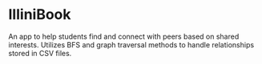 # IlliniBook
An app to help students find and connect with peers based on shared interests. Utilizes BFS and graph traversal methods to handle relationships stored in CSV files.
